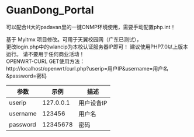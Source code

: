 # GuanDong_Portal
可以配合H大的padavan里的一键ONMP环境使用，需要手动配置php.int！

基于 Myitmx 项目修改。可用于天翼校园网（广东已测试），</br>
更改login.php中的wlancip为本校认证服务器IP即可！
建议使用PHP7.0以上版本运行。
请不要用于任何商业活动！</br>
OPENWRT-CURL GET使用方法：</br>
http://localhost/openwrt/curl.php?userip=用户IP&username=用户名&password=密码

<table>
<thead>
<tr>
<th>参数</th>
<th>示例</th>
<th>描述</th>
</tr>
</thead>
<tbody>
<tr>
<td>userip</td>
<td>127.0.0.1</td>
<td>用户设备IP</td>
</tr>
<tr>
<td>username</td>
<td>123456</td>
<td>用户名</td>
</tr>
<tr>
<td>password</td>
<td>12345678</td>
<td>密码</td>
</tr>
</tbody>
</table>
